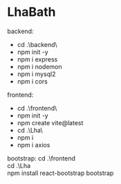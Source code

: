 # LhaBath

backend:

- cd .\backend\
- npm init -y
- npm i express
- npm i nodemon
- npm i mysql2
- npm i cors

frontend:
- cd .\frontend\
- npm init -y
- npm create vite@latest
- cd .\Lha\ 
- npm i
- npm i axios

bootstrap:
cd .\frontend\
cd .\Lha\
npm install react-bootstrap bootstrap